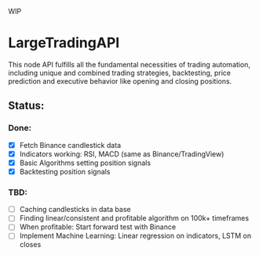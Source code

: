 WIP

# LargeTradingAPI
This node API fulfills all the fundamental necessities of trading automation, including unique and combined trading strategies, backtesting, price prediction and executive behavior like opening and closing positions.

## Status:

### Done:

- [x] Fetch Binance candlestick data
- [x] Indicators working: RSI, MACD (same as Binance/TradingView)
- [x] Basic Algorithms setting position signals
- [x] Backtesting position signals

### TBD:

- [ ] Caching candlesticks in data base
- [ ] Finding linear/consistent and profitable algorithm on 100k+ timeframes
- [ ] When profitable: Start forward test with Binance
- [ ] Implement Machine Learning: Linear regression on indicators, LSTM on closes
